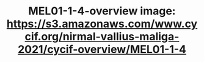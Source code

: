 ---
title: "MEL01-1-4-overview
image: https://s3.amazonaws.com/www.cycif.org/nirmal-vallius-maliga-2021/cycif-overview/MEL01-1-4"
layout: osd-exhibit
paper: config-HTA-MELATLAS-1
figure: MEL01-1-4-overview
---